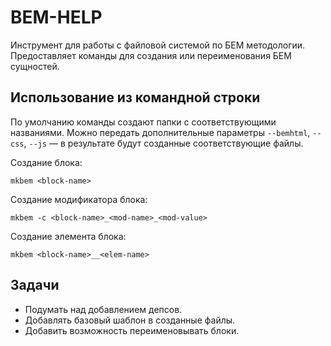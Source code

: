 # BEM-HELP

Инструмент для работы с файловой системой по БЕМ методологии. Предоставляет команды для создания или переименования БЕМ сущностей.

## Использование из командной строки

По умолчанию команды создают папки с соответствующими названиями. Можно передать дополнительные параметры `--bemhtml`, `--css`, `--js` &mdash; в результате будут созданные соответствующие файлы.

Создание блока:
```
mkbem <block-name>
```

Создание модификатора блока:
```
mkbem -c <block-name>_<mod-name>_<mod-value>
```

Создание элемента блока:
```
mkbem <block-name>__<elem-name>
```

## Задачи

* Подумать над добавлением депсов.
* Добавлять базовый шаблон в созданные файлы.
* Добавить возможность переименовывать блоки.
